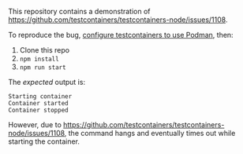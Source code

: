 This repository contains a demonstration of https://github.com/testcontainers/testcontainers-node/issues/1108.

To reproduce the bug, [configure testcontainers to use Podman](https://podman-desktop.io/tutorial/testcontainers-with-podman), then:

1. Clone this repo
2. `npm install`
3. `npm run start`

The *expected* output is:

```
Starting container
Container started
Container stopped
```

However, due to https://github.com/testcontainers/testcontainers-node/issues/1108, the command hangs and eventually times out while starting the container.
